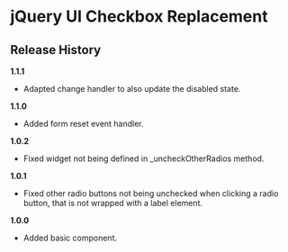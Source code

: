 # jQuery UI Checkbox Replacement

## Release History

__1.1.1__
  * Adapted change handler to also update the disabled state.

__1.1.0__

  * Added form reset event handler.

__1.0.2__

  * Fixed widget not being defined in _uncheckOtherRadios method.

__1.0.1__

  * Fixed other radio buttons not being unchecked when clicking a radio button, that is not wrapped with a label element.

__1.0.0__

  * Added basic component.